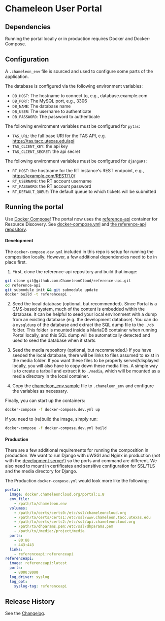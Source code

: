 # Chameleon User Portal

## Dependencies

Running the portal locally or in production requires Docker and Docker-Compose.

## Configuration

A `.chameleon_env` file is sourced and used to configure some parts of the application.

The database is configured via the following environment variables:

- `DB_HOST`: The hostname to connect to, e.g., database.example.com
- `DB_PORT`: The MySQL port, e.g., 3306
- `DB_NAME`: The database name
- `DB_USER`: The username to authenticate
- `DB_PASSWORD`: The password to authenticate

The following environment variables must be configured for `pytas`:

- `TAS_URL`: the full base URI for the TAS API, e.g. https://tas.tacc.utexas.edu/api
- `TAS_CLIENT_KEY`: the api key
- `TAS_CLIENT_SECRET`: the api secret

The following environment variables must be configured for `djangoRT`:

- `RT_HOST`: the hostname for the RT instance's REST endpoint, e.g., https://example.com/REST/1.0/
- `RT_USERNAME`: the RT account username
- `RT_PASSWORD`: the RT account password
- `RT_DEFAULT_QUEUE`: The default queue to which tickets will be submitted

## Running the portal

Use [Docker Compose](https://docs.docker.com/compose/)! The portal now uses the [reference-api](https://github.com/ChameleonCloud/reference-api) container for Resource Discovery. See [docker-compose.yml](docker-compose.yml) and [the reference-api repository](https://github.com/ChameleonCloud/reference-api).

#### Development

The `docker-compose.dev.yml` included in this repo is setup for running the composition locally. However, a few additional dependencies need to be in place first.

1. First, clone the reference-api repository and build that image:

```bash
git clone git@github.com:ChameleonCloud/reference-api.git
cd reference-api
git submodule init && git submodule update
docker build -t referenceapi .
```

2. Seed the local database (optional, but recommended). Since Portal is a CMS-based system, much of the content is embedded within the database. It can be helpful to seed your local environment with a dump from an existing database (e.g. the development database). You can do a `mysqldump` of the database and extract the SQL dump file to the `./db` folder. This folder is mounted inside a MariaDB container when running Portal locally, and this SQL dump will be automatically detected and used to seed the database when it starts.

3. Seed the media repository (optional, but recommended.) If you have seeded the local database, there will be links to files assumed to exist in the media folder. If you want these files to be properly served/displayed locally, you will also have to copy down these media files. A simple way is to create a tarball and extract it to `./media`, which will be mounted as a media directory in the local container.

4. Copy the [chameleon_env.sample](chameleon_env.sample) file to `.chameleon_env` and configure the variables as necessary.

Finally, you can start up the containers:

```bash
docker-compose -f docker-compose.dev.yml up
```

If you need to (re)build the image, simply run:

```bash
docker-compose -f docker-compose.dev.yml build
```

#### Production

There are a few additional requirements for running the composition in production. We want
to run Django with uWSGI and Nginx in production
(not with the [development server](https://docs.djangoproject.com/en/1.7/ref/django-admin/#django-admin-runserver)!)
so the ports and command are different. We also need to mount in certificates and sensitive
configuration for SSL/TLS and the media directory for Django.

The Production `docker-compose.yml` would look more like the following:

```yaml
portal:
  image: docker.chameleoncloud.org/portal:1.8
  env_file:
    - /path/to/chameleon.env
  volumes:
    - /path/to/certs/certs0:/etc/ssl/chameleoncloud.org
    - /path/to/certs/certs1:/etc/ssl/www.chameleon.tacc.utexas.edu
    - /path/to/certs/certs2:/etc/ssl/api.chameleoncloud.org
    - /path/to/dhparams.pem:/etc/ssl/dhparams.pem
    - /path/to//media:/project/media
  ports:
    - 80:80
    - 443:443
  links:
    - referenceapi:referenceapi
referenceapi:
  image: referenceapi:latest
  ports:
    - 8000:8000
  log_driver: syslog
  log_opt:
    syslog-tag: referenceapi
```

## Release History

See the [Changelog](CHANGELOG.md).

